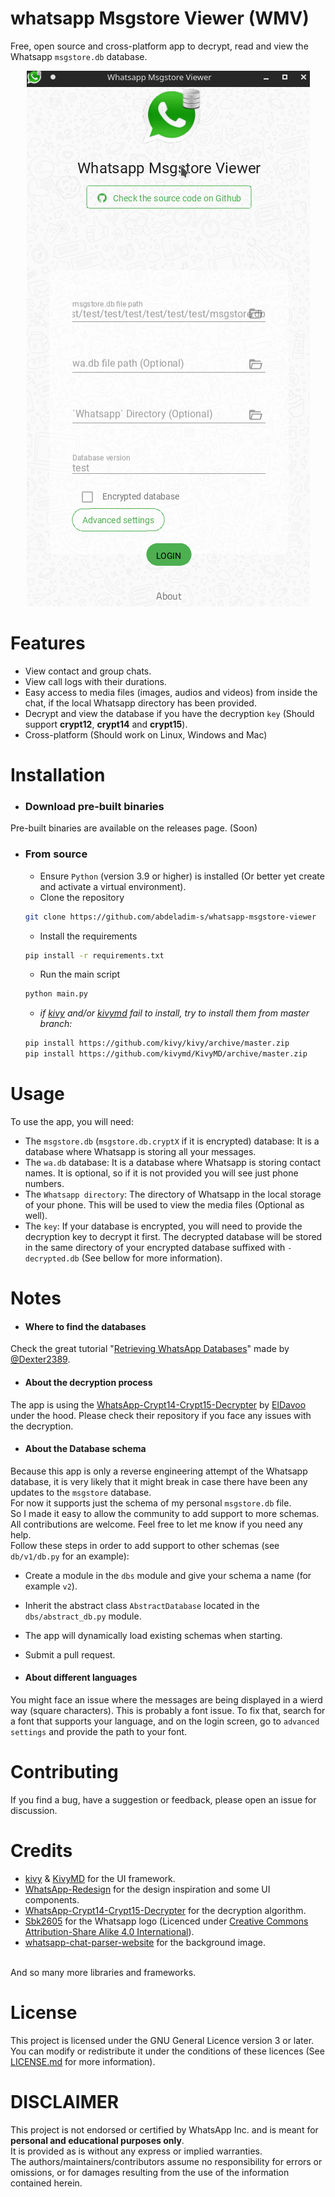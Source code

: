 # whatsapp Msgstore Viewer (WMV)
Free, open source and cross-platform app to decrypt, read and view the Whatsapp `msgstore.db` database.
<br/>
<p align="center">
  <img src="./assets/demo/demo_gif_2.gif">
</p>

# Features
* View contact and group chats. 
* View call logs with their durations.
* Easy access to media files (images, audios and videos) from inside the chat, if the local Whatsapp directory has been provided. 
* Decrypt and view the database if you have the decryption `key` (Should support **crypt12**, **crypt14** and **crypt15**).
* Cross-platform (Should work on Linux, Windows and Mac)


# Installation
* ### Download pre-built binaries
Pre-built binaries are available on the releases page. 
(Soon) 
* ### From source
  * Ensure `Python` (version 3.9 or higher) is installed (Or better yet create and activate a virtual environment).
  * Clone the repository
  ```bash 
  git clone https://github.com/abdeladim-s/whatsapp-msgstore-viewer 
  ```
  * Install the requirements
  ```bash 
  pip install -r requirements.txt
  ```
  * Run the main script
  ```bash 
  python main.py 
  ```
  * _if [kivy](https://kivy.org/doc/stable/) and/or [kivymd](https://kivymd.readthedocs.io/) fail to install, try to install them from master branch:_
  ```bash 
  pip install https://github.com/kivy/kivy/archive/master.zip
  pip install https://github.com/kivymd/KivyMD/archive/master.zip 
  ```

# Usage
To use the app, you will need:
* The `msgstore.db` (`msgstore.db.cryptX` if it is encrypted) database: It is a database where Whatsapp is storing all your messages.
* The `wa.db` database: It is a database where Whatsapp is storing contact names. It is optional, so if it is not provided you will see just phone numbers.
* The `Whatsapp directory`: The directory of Whatsapp in the local storage of your phone. This will be used to view the media files (Optional as well).
* The `key`: If your database is encrypted, you will need to provide the decryption key to decrypt it first. The decrypted database will be stored in the same directory of your encrypted database suffixed with `-decrypted.db`
  (See bellow for more information).

# Notes
* #### Where to find the databases
Check the great tutorial "[Retrieving WhatsApp Databases](https://github.com/Dexter2389/whatsapp-backup-chat-viewer#retrieving-whatsapp-databases)" made by [@Dexter2389](https://github.com/Dexter2389).

* #### About the decryption process
The app is using the [WhatsApp-Crypt14-Crypt15-Decrypter](https://github.com/ElDavoo/WhatsApp-Crypt14-Crypt15-Decrypter) by [ElDavoo](https://github.com/ElDavoo) under the hood.
Please check their repository if you face any issues with the decryption. 
* #### About the Database schema
Because this app is only a reverse engineering attempt of the Whatsapp database, it is very likely that it might break
in case there have been any updates to the `msgstore` database.
<br/>
For now it supports just the schema of my personal `msgstore.db` file.
<br/>
So I made it easy to allow the community to add support to more schemas.
<br/>
All contributions are welcome. Feel free to let me know if you need any help.
<br/>
Follow these steps in order to add support to other schemas (see `db/v1/db.py` for an example):
* Create a module in the `dbs` module and give your schema a name (for example `v2`).
* Inherit the abstract class `AbstractDatabase` located in the `dbs/abstract_db.py` module.
* The app will dynamically load existing schemas when starting. 
* Submit a pull request. 

* #### About different languages
You might face an issue where the messages are being displayed in a wierd way (square characters).
This is probably a font issue. To fix that, search for a font that supports your language, and on the login screen, go to
`advanced settings` and provide the path to your font. 
# Contributing
If you find a bug, have a suggestion or feedback, please open an issue for discussion.

# Credits

- [kivy](https://kivy.org) & [KivyMD](https://kivymd.readthedocs.io) for the UI framework.
- [WhatsApp-Redesign](https://github.com/haddiebakrie/WhatsApp-Redesign) for the design inspiration and some UI components.
- [WhatsApp-Crypt14-Crypt15-Decrypter](https://github.com/ElDavoo/WhatsApp-Crypt14-Crypt15-Decrypter) for the decryption algorithm.
- [Sbk2605](https://commons.m.wikimedia.org/wiki/File:Whatsapp_logo.jpg) for the Whatsapp logo (Licenced under [Creative Commons Attribution-Share Alike 4.0 International](https://creativecommons.org/licenses/by-sa/4.0/deed.en)).
- [whatsapp-chat-parser-website](https://github.com/Pustur/whatsapp-chat-parser-website) for the background image.
<br/>
And so many more libraries and frameworks.


# License

This project is licensed under the GNU General Licence version 3 or later. You can modify or redistribute it under the conditions
of these licences (See [LICENSE.md](./LICENSE.md) for more information).

# DISCLAIMER
This project is not endorsed or certified by WhatsApp Inc. and is meant for **personal and educational purposes only**.
<br/>
It is provided as is without any express or implied warranties.<br>
The authors/maintainers/contributors assume no responsibility for errors or omissions, or for damages resulting from the use of the information contained herein.<br>




